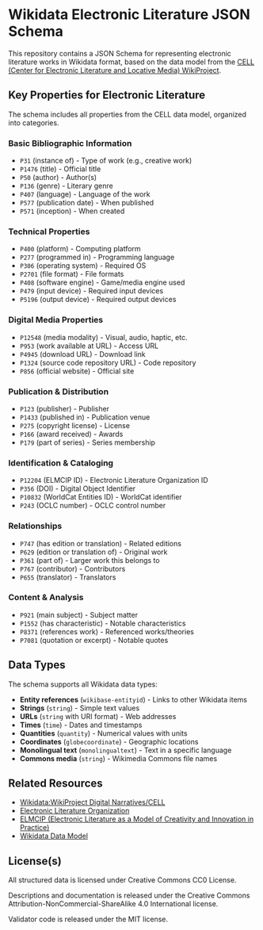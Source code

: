 # Wikidata Electronic Literature JSON Schema

This repository contains a JSON Schema for representing electronic literature works in Wikidata format, based on the data model from the [CELL (Center for Electronic Literature and Locative Media) WikiProject](https://www.wikidata.org/wiki/Wikidata:WikiProject_Digital_Narratives/CELL).

## Key Properties for Electronic Literature

The schema includes all properties from the CELL data model, organized into categories.

### Basic Bibliographic Information

- `P31` (instance of) - Type of work (e.g., creative work)
- `P1476` (title) - Official title
- `P50` (author) - Author(s)
- `P136` (genre) - Literary genre
- `P407` (language) - Language of the work
- `P577` (publication date) - When published
- `P571` (inception) - When created

### Technical Properties

- `P400` (platform) - Computing platform
- `P277` (programmed in) - Programming language
- `P306` (operating system) - Required OS
- `P2701` (file format) - File formats
- `P408` (software engine) - Game/media engine used
- `P479` (input device) - Required input devices
- `P5196` (output device) - Required output devices

### Digital Media Properties

- `P12548` (media modality) - Visual, audio, haptic, etc.
- `P953` (work available at URL) - Access URL
- `P4945` (download URL) - Download link
- `P1324` (source code repository URL) - Code repository
- `P856` (official website) - Official site

### Publication & Distribution

- `P123` (publisher) - Publisher
- `P1433` (published in) - Publication venue
- `P275` (copyright license) - License
- `P166` (award received) - Awards
- `P179` (part of series) - Series membership

### Identification & Cataloging

- `P12204` (ELMCIP ID) - Electronic Literature Organization ID
- `P356` (DOI) - Digital Object Identifier
- `P10832` (WorldCat Entities ID) - WorldCat identifier
- `P243` (OCLC number) - OCLC control number

### Relationships

- `P747` (has edition or translation) - Related editions
- `P629` (edition or translation of) - Original work
- `P361` (part of) - Larger work this belongs to
- `P767` (contributor) - Contributors
- `P655` (translator) - Translators

### Content & Analysis

- `P921` (main subject) - Subject matter
- `P1552` (has characteristic) - Notable characteristics
- `P8371` (references work) - Referenced works/theories
- `P7081` (quotation or excerpt) - Notable quotes

## Data Types

The schema supports all Wikidata data types:

- **Entity references** (`wikibase-entityid`) - Links to other Wikidata items
- **Strings** (`string`) - Simple text values
- **URLs** (`string` with URI format) - Web addresses
- **Times** (`time`) - Dates and timestamps
- **Quantities** (`quantity`) - Numerical values with units
- **Coordinates** (`globecoordinate`) - Geographic locations
- **Monolingual text** (`monolingualtext`) - Text in a specific language
- **Commons media** (`string`) - Wikimedia Commons file names

## Related Resources

- [Wikidata:WikiProject Digital Narratives/CELL](https://www.wikidata.org/wiki/Wikidata:WikiProject_Digital_Narratives/CELL)
- [Electronic Literature Organization](https://eliterature.org/)
- [ELMCIP (Electronic Literature as a Model of Creativity and Innovation in Practice)](https://elmcip.net/)
- [Wikidata Data Model](https://www.wikidata.org/wiki/Wikidata:Data_model)

## License(s)

All structured data is licensed under Creative Commons CC0 License.

Descriptions and documentation is released under the Creative Commons Attribution-NonCommercial-ShareAlike 4.0 International license.

Validator code is released under the MIT license.
